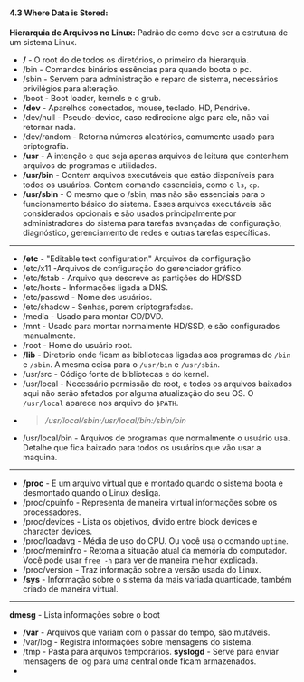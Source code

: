#### 4.3 Where Data is Stored:

**Hierarquia de Arquivos no Linux:** Padrão de como deve ser a estrutura de um sistema Linux.

- **/** - O root do de todos os diretórios, o primeiro da hierarquia.
- /bin - Comandos binários essências para quando boota o pc.
- /sbin - Servem para administração e reparo de sistema, necessários privilégios para alteração. 
- /boot - Boot loader, kernels e o grub.
- **/dev** - Aparelhos conectados, mouse, teclado, HD, Pendrive.
- /dev/null - Pseudo-device, caso redirecione algo para ele, não vai retornar nada.
- /dev/random - Retorna números aleatórios, comumente usado para criptografia.
- **/usr** - A intenção e que seja apenas arquivos de leitura que contenham arquivos de programas e utilidades.
- **/usr/bin** - Contem arquivos executáveis que estão disponíveis para todos os usuários. Contem comando essenciais, como o `ls`, `cp`.
- **/usr/sbin** - O mesmo que o /sbin, mas não são essenciais para o funcionamento básico do sistema. Esses arquivos executáveis são considerados opcionais e são usados principalmente por administradores do sistema para tarefas avançadas de configuração, diagnóstico, gerenciamento de redes e outras tarefas específicas.
---
- **/etc** - "Editable text configuration" Arquivos de configuração
- /etc/x11 -Arquivos de configuração do gerenciador gráfico.
- /etc/fstab - Arquivo que descreve as partições do HD/SSD
- /etc/hosts - Informações ligada a DNS.
- /etc/passwd - Nome dos usuários.
- /etc/shadow - Senhas, porem criptografadas.
- /media - Usado para montar CD/DVD.
- /mnt - Usado para montar normalmente HD/SSD, e são configurados manualmente.
- /root - Home do usuário root.
- **/lib** - Diretorio onde ficam as bibliotecas ligadas aos programas do `/bin` e `/sbin`. A mesma coisa para o `/usr/bin` e `/usr/sbin`.
- /usr/src - Código fonte de bibliotecas e do kernel.
- /usr/local - Necessário permissão de root, e todos os arquivos baixados aqui não serão afetados por alguma atualização do seu OS. O `/usr/local` aparece nos arquivo do `$PATH`.
- > _/usr/local/sbin:/usr/local/bin:/sbin/bin_
- /usr/local/bin - Arquivos de programas que normalmente o usuário usa. Detalhe que fica baixado para todos os usuários que vão usar a maquina.
---
- **/proc** - E um arquivo virtual que e montado quando o sistema boota e desmontado quando o Linux desliga. 
- /proc/cpuinfo - Representa de maneira virtual informações sobre os processadores.
- /proc/devices - Lista os objetivos, divido entre block devices e character devices.
- /proc/loadavg - Média de uso do CPU. Ou você usa o comando `uptime`.
- /proc/meminfro - Retorna a situação atual da memória do computador. Você pode usar `free -h` para ver de maneira melhor explicada.
- /proc/version - Traz informação sobre a versão usada do Linux.
- **/sys** - Informação sobre o sistema da mais variada quantidade, também criado de maneira virtual.
---
**dmesg** - Lista informações sobre o boot
- **/var** - Arquivos que variam com o passar do tempo, são mutáveis.
- /var/log - Registra informações sobre mensagens do sistema.
- /tmp - Pasta para arquivos temporários.
**syslogd** - Serve para enviar mensagens de log para uma central onde ficam armazenados.
- 
